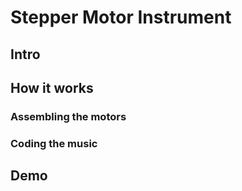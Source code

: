 # Stepper Motor Instrument

## Intro

## How it works

### Assembling the motors

### Coding the music

## Demo
